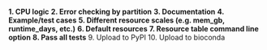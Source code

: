 __1. CPU logic__
__2. Error checking by partition__
__3. Documentation__ 
__4. Example/test cases__
__5. Different resource scales (e.g. mem_gb, runtime_days, etc.)__
__6. Default resources__
__7. Resource table command line option__
__8. Pass all tests__
9. Upload to PyPI
10. Upload to bioconda